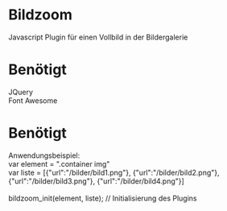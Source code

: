 # Bildzoom
Javascript Plugin für einen Vollbild in der Bildergalerie

# Benötigt
JQuery<br>
Font Awesome

# Benötigt
Anwendungsbeispiel:<br>
var element = ".container img"<br>
var liste = [{"url":"/bilder/bild1.png"}, {"url":"/bilder/bild2.png"}, {"url":"/bilder/bild3.png"}, {"url":"/bilder/bild4.png"}]<br><br>
bildzoom_init(element, liste); // Initialisierung des Plugins
